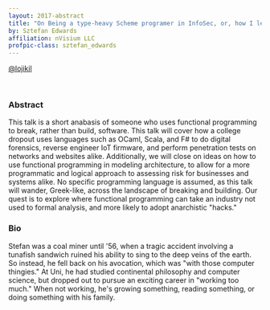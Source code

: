 ```yaml
---
layout: 2017-abstract
title: "On Being a type-heavy Scheme programer in InfoSec, or, how I learnt to hate everything &amp; love better type systems"
by: Sztefan Edwards
affiliation: nVisium LLC
profpic-class: sztefan_edwards
---
```


[@lojikil](https://twitter.com/lojikil)

<br/>

### Abstract

This talk is a short anabasis of someone who uses functional programming to break, rather than build, software. This talk will cover how a college dropout uses languages such as OCaml, Scala, and F# to do digital forensics, reverse engineer IoT firmware, and perform penetration tests on networks and websites alike. Additionally, we will close on ideas on how to use functional programming in modeling architecture, to allow for a more programmatic and logical approach to assessing risk for businesses and systems alike. No specific programming language is assumed, as this talk will wander, Greek-like, across the landscape of breaking and building. Our quest is to explore where functional programming can take an industry not used to formal analysis, and more likely to adopt anarchistic &quot;hacks.&quot;

### Bio

Stefan was a coal miner until '56, when a tragic accident involving a tunafish sandwich ruined his ability to sing to the deep veins of the earth. So instead, he fell back on his avocation, which was &quot;with those computer thingies.&quot; At Uni, he had studied continental philosophy and computer science, but dropped out to pursue an exciting career in &quot;working too much.&quot; When not working, he's growing something, reading something, or doing something with his family.

